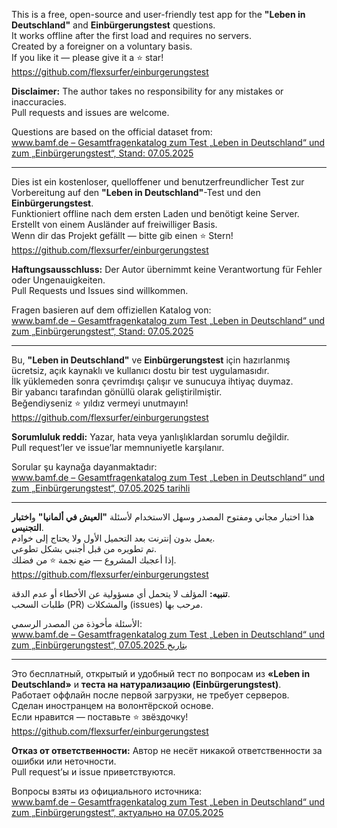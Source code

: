 
This is a free, open-source and user-friendly test app for the **"Leben in Deutschland"** and **Einbürgerungstest** questions.  
It works offline after the first load and requires no servers.  
Created by a foreigner on a voluntary basis.  
If you like it — please give it a ⭐ star!  
https://github.com/flexsurfer/einburgerungstest

**Disclaimer:** The author takes no responsibility for any mistakes or inaccuracies.  
Pull requests and issues are welcome.  

Questions are based on the official dataset from:  
[www.bamf.de – Gesamtfragenkatalog zum Test „Leben in Deutschland“ und zum „Einbürgerungstest“, Stand: 07.05.2025](https://www.bamf.de)

---

Dies ist ein kostenloser, quelloffener und benutzerfreundlicher Test zur Vorbereitung auf den **"Leben in Deutschland"**-Test und den **Einbürgerungstest**.  
Funktioniert offline nach dem ersten Laden und benötigt keine Server.  
Erstellt von einem Ausländer auf freiwilliger Basis.  
Wenn dir das Projekt gefällt — bitte gib einen ⭐ Stern!  
https://github.com/flexsurfer/einburgerungstest

**Haftungsausschluss:** Der Autor übernimmt keine Verantwortung für Fehler oder Ungenauigkeiten.  
Pull Requests und Issues sind willkommen.  

Fragen basieren auf dem offiziellen Katalog von:  
[www.bamf.de – Gesamtfragenkatalog zum Test „Leben in Deutschland“ und zum „Einbürgerungstest“, Stand: 07.05.2025](https://www.bamf.de)

---

Bu, **"Leben in Deutschland"** ve **Einbürgerungstest** için hazırlanmış ücretsiz, açık kaynaklı ve kullanıcı dostu bir test uygulamasıdır.  
İlk yüklemeden sonra çevrimdışı çalışır ve sunucuya ihtiyaç duymaz.  
Bir yabancı tarafından gönüllü olarak geliştirilmiştir.  
Beğendiyseniz ⭐ yıldız vermeyi unutmayın!  
https://github.com/flexsurfer/einburgerungstest

**Sorumluluk reddi:** Yazar, hata veya yanlışlıklardan sorumlu değildir.  
Pull request’ler ve issue’lar memnuniyetle karşılanır.  

Sorular şu kaynağa dayanmaktadır:  
[www.bamf.de – Gesamtfragenkatalog zum Test „Leben in Deutschland“ und zum „Einbürgerungstest“, 07.05.2025 tarihli](https://www.bamf.de)

---

هذا اختبار مجاني ومفتوح المصدر وسهل الاستخدام لأسئلة **"العيش في ألمانيا"** و**اختبار التجنيس**.  
يعمل بدون إنترنت بعد التحميل الأول ولا يحتاج إلى خوادم.  
تم تطويره من قبل أجنبي بشكل تطوعي.  
إذا أعجبك المشروع — ضع نجمة ⭐ من فضلك.  
https://github.com/flexsurfer/einburgerungstest

**تنبيه:** المؤلف لا يتحمل أي مسؤولية عن الأخطاء أو عدم الدقة.  
طلبات السحب (PR) والمشكلات (issues) مرحب بها.  

الأسئلة مأخوذة من المصدر الرسمي:  
[www.bamf.de – Gesamtfragenkatalog zum Test „Leben in Deutschland“ und zum „Einbürgerungstest“, بتاريخ 07.05.2025](https://www.bamf.de)

---

Это бесплатный, открытый и удобный тест по вопросам из **«Leben in Deutschland»** и **теста на натурализацию (Einbürgerungstest)**.  
Работает оффлайн после первой загрузки, не требует серверов.  
Сделан иностранцем на волонтёрской основе.  
Если нравится — поставьте ⭐ звёздочку!  
https://github.com/flexsurfer/einburgerungstest

**Отказ от ответственности:** Автор не несёт никакой ответственности за ошибки или неточности.  
Pull request’ы и issue приветствуются.  

Вопросы взяты из официального источника:  
[www.bamf.de – Gesamtfragenkatalog zum Test „Leben in Deutschland“ und zum „Einbürgerungstest“, актуально на 07.05.2025](https://www.bamf.de)
